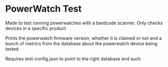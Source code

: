 PowerWatch Test
=====

Made to test running powerwatches with a bardcode scanner. Only
checks devices in a specific product

Prints the powerwatch firmware version, whether it is claimed or not
and a bunch of metrics from the database about the powerwatch device being tested

Requires test-config.json to point to the right database and such
